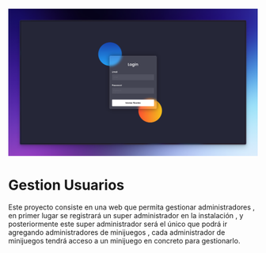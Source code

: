 <p align="center">
  <img src="app/img/preview.png" alt="preview Cultural Chain">
</p>

# Gestion Usuarios

Este proyecto consiste en una web que permita gestionar administradores , en primer lugar se registrará un super administrador en la instalación , y posteriormente este super administrador será el único que podrá ir agregando administradores de minijuegos , cada administrador de minijuegos tendrá acceso a un minijuego en concreto para gestionarlo.
